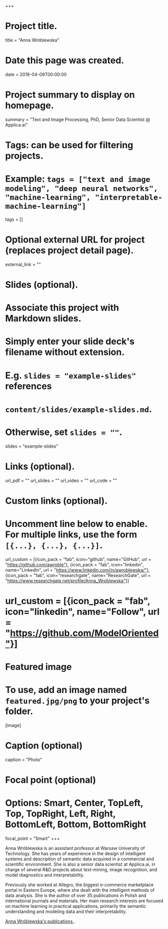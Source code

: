 +++
# Project title.
title = "Anna Wróblewska"

# Date this page was created.
date = 2018-04-09T00:00:00

# Project summary to display on homepage.
summary = "Text and Image Processing, PhD, Senior Data Scientist @ Applica.ai"

# Tags: can be used for filtering projects.
# Example: `tags = ["text and image modeling", "deep neural networks", "machine-learning", "interpretable-machine-learning"]`
tags = []

# Optional external URL for project (replaces project detail page).
external_link = ""

# Slides (optional).
#   Associate this project with Markdown slides.
#   Simply enter your slide deck's filename without extension.
#   E.g. `slides = "example-slides"` references 
#   `content/slides/example-slides.md`.
#   Otherwise, set `slides = ""`.
slides = "example-slides"

# Links (optional).
url_pdf = ""
url_slides = ""
url_video = ""
url_code = ""

# Custom links (optional).
#   Uncomment line below to enable. For multiple links, use the form `[{...}, {...}, {...}]`.
url_custom = [{icon_pack = "fab", icon="github", name="GitHub", url = "https://github.com/awroble"},
              {icon_pack = "fab", icon="linkedin", name="LinkedIn", url = "https://www.linkedin.com/in/awroblewska/"},
              {icon_pack = "fab", icon="researchgate", name="ResearchGate", url = "https://www.researchgate.net/profile/Anna_Wroblewska"}]
# url_custom = [{icon_pack = "fab", icon="linkedin", name="Follow", url = "https://github.com/ModelOriented"}]

# Featured image
# To use, add an image named `featured.jpg/png` to your project's folder. 
[image]
  # Caption (optional)
  caption = "Photo"
  
  # Focal point (optional)
  # Options: Smart, Center, TopLeft, Top, TopRight, Left, Right, BottomLeft, Bottom, BottomRight
  focal_point = "Smart"
+++

Anna Wróblewska is an assistant professor at Warsaw University of Technology. She has years of experience in the design of intelligent systems and description of semantic data acquired in a commercial and scientific environment. She is also a senior data scientist at Applica.ai, in charge of several R\&D projects about text-mining, image recognition, and model diagnostics and interpretability.

Previously she worked at Allegro, the biggest e-commerce marketplace portal in Eastern Europe, where she dealt with the intelligent methods of data analysis. She is the author of over 35 publications in Polish and international journals and materials. Her main research interests are focused on machine learning in practical applications, primarily the semantic understanding and modeling data and their interpretability.

<a href="/authors/anna-wroblewska">Anna Wróblewska's publications </a>.
